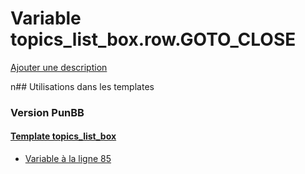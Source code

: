 # Variable topics_list_box.row.GOTO_CLOSE
[Ajouter une description](https://fa-tvars.appspot.com/topics_list_box.row.GOTO_CLOSE)

n## Utilisations dans les templates

### Version PunBB

#### [Template topics_list_box](punbb/topics_list_box.md)
* [Variable à la ligne 85](../punbb/topics_list_box.tpl#L85)